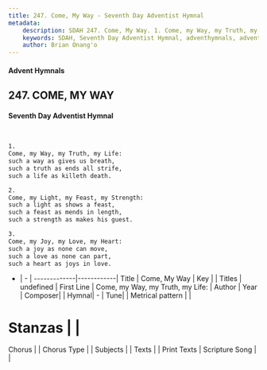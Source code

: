 ```yaml
---
title: 247. Come, My Way - Seventh Day Adventist Hymnal
metadata:
    description: SDAH 247. Come, My Way. 1. Come, my Way, my Truth, my Life: such a way as gives us breath, such a truth as ends all strife, such a life as killeth death.
    keywords: SDAH, Seventh Day Adventist Hymnal, adventhymnals, advent hymnals, Come, My Way, Come, my Way, my Truth, my Life; 
    author: Brian Onang'o
---
```


#### Advent Hymnals
## 247. COME, MY WAY
#### Seventh Day Adventist Hymnal

```txt


1.
Come, my Way, my Truth, my Life:
such a way as gives us breath,
such a truth as ends all strife,
such a life as killeth death.

2.
Come, my Light, my Feast, my Strength:
such a light as shows a feast,
such a feast as mends in length,
such a strength as makes his guest.

3.
Come, my Joy, my Love, my Heart:
such a joy as none can move,
such a love as none can part,
such a heart as joys in love.


```

- |   -  |
-------------|------------|
Title | Come, My Way |
Key |  |
Titles | undefined |
First Line | Come, my Way, my Truth, my Life: |
Author | 
Year | 
Composer|  |
Hymnal|  - |
Tune|  |
Metrical pattern | |
# Stanzas |  |
Chorus |  |
Chorus Type |  |
Subjects |  |
Texts |  |
Print Texts | 
Scripture Song |  |
  
